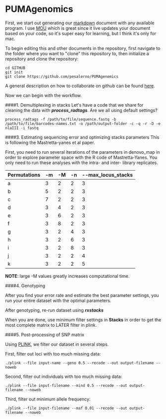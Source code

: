 # PUMAgenomics

First, we start out generating our [markdown](https://en.wikipedia.org/wiki/Markdown) document with any available program. I use [MOU](http://25.io/mou/) which is great since it live updates your document based on your code, so it's super easy for learning, but I think it's only for mac. 


To begin editing this and other documents in the repository, first navigate to the folder where you want to "clone" this repository to, then initialize a repository and clone the repository:

	cd GITHUB
	git init
	git clone https://github.com/pesalerno/PUMAgenomics

A general description on how to collaborate on github can be found [here](http://code.tutsplus.com/tutorials/how-to-collaborate-on-github--net-34267).


Now we can begin with the workflow. 

####1. Demultiplexing in stacks
Let's have a code that we share for cleaning the data with ***process_radtags***. Are we all using default settings?

	process_radtags -f /path/to/file/sequence.fastq -b /path/to/file/barcodes-names.txt -o /path/output-folder -c -q -r -D -e nlaIII -i fastq



####3. Estimating sequencing error and optimizing stacks parameters 
This is following the Mastretta-yanes et al paper. 

First, you need to run several iterations of the parameters in denovo_map in order to explore parameter space with the R code of Mastretta-Yanes. You only need to run these analyses with the intra- and inter- library replicates. 



Permutations | -m | -M | -n | --max_locus_stacks 
------------ | ------------- | ------------ | ------------- | ------------ |
a | 3 | 2 | 2 | 3 | 
b | 5 | 2 | 2 | 3 |
c | 7 | 2 | 2 | 3 | 
d | 3 | 4 | 2 | 3 |
e | 3 | 6 | 2 | 3 |
f | 3 | 8 | 2 | 3 |
g | 3 | 2 | 4 | 3 |
h | 3 | 2 | 6 | 3 |
i | 3 | 2 | 8 | 3 |
j | 3 | 2 | 2 | 4 |
k | 3 | 2 | 2 | 5 |


**NOTE**: large -M values greatly increases computational time. 


####4. Genotyping

After you find your error rate and estimate the best parameter settings, you run your entire dataset with the optimal parameters. 

After genotyping, re-run dataset using ***rxstacks***

When you are done, use minimum filter settings in **Stacks** in order to get the most complete matrix to LATER filter in plink. 



####5. Post-processing of SNP matrix

Using [PLINK](http://pngu.mgh.harvard.edu/~purcell/plink/summary.shtml), we filter our dataset in several steps.

First, filter out loci with too much missing data:

	./plink --file input-name --geno 0.5 --recode --out output-filename --noweb

Second, filter out individuals with too much missing data:

	./plink --file input-filename --mind 0.5 --recode --out output-filename --noweb
	
Third, filter out minimum allele frequency:

	./plink --file input-filename --maf 0.01 --recode --out output-filename --noweb
 